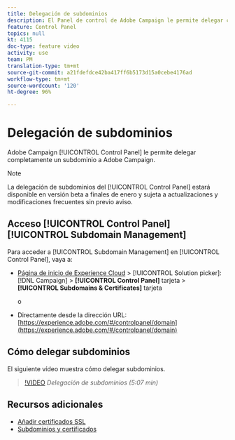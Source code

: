 ```yaml
---
title: Delegación de subdominios
description: El Panel de control de Adobe Campaign le permite delegar completamente un subdominio a Adobe Campaign. Para realizar esto, siga los pasos a continuación.
feature: Control Panel
topics: null
kt: 4115
doc-type: feature video
activity: use
team: PM
translation-type: tm+mt
source-git-commit: a21fdefdce42ba417ff6b5173d15a0cebe4176ad
workflow-type: tm+mt
source-wordcount: '120'
ht-degree: 96%

---
```



# Delegación de subdominios

Adobe Campaign [!UICONTROL Control Panel] le permite delegar completamente un subdominio a Adobe Campaign.

>[!NOTE]
> La delegación de subdominios del [!UICONTROL Control Panel] estará disponible en versión beta a finales de enero y sujeta a
> actualizaciones y modificaciones frecuentes sin previo aviso.

## Acceso [!UICONTROL Control Panel] [!UICONTROL Subdomain Management]

Para acceder a [!UICONTROL Subdomain Management] en [!UICONTROL Control Panel], vaya a:

* [Página de inicio de Experience Cloud](https://experience.adobe.com/#/home) > [!UICONTROL Solution picker]: [!DNL Campaign] > **[!UICONTROL Control Panel]** tarjeta > **[!UICONTROL Subdomains & Certificates]** tarjeta

   o
* Directamente desde la dirección URL: [https://experience.adobe.com/#/controlpanel/domain](https://experience.adobe.com/#/controlpanel/domain)

## Cómo delegar subdominios

El siguiente vídeo muestra cómo delegar subdominios.

>[!VIDEO](https://video.tv.adobe.com/v/31390?quality=12)
*Delegación de subdominios (5:07 min)*

## Recursos adicionales

* [Añadir certificados SSL](/help/administrating/control-panel/adding-ssl-certificates.md)
* [Subdominios y certificados](https://docs.adobe.com/content/help/es-ES/control-panel/using/subdomains-and-certificates/renewing-subdomain-certificate.html)
